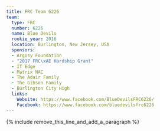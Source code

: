 ```yaml
---
title: FRC Team 6226
team:
  type: FRC
  number: 6226
  name: Blue Devils
  rookie_year: 2016
  location: Burlington, New Jersey, USA
  sponsors:
  - Argosy Foundation
  - "2017 FRC\xAE Hardship Grant"
  - IT Edge
  - Matrix NAC
  - The Adair Family
  - The Gibson Family
  - Burlington City High
  links:
    Website: https://www.facebook.com/BlueDevilsFRC6226/
    Facebook: https://www.facebook.com/bluedevilsfrc6226
---
```


{% include remove_this_line_and_add_a_paragraph %}
